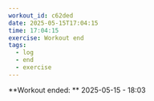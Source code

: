 ```yaml
---
workout_id: c62ded
date: 2025-05-15T17:04:15
time: 17:04:15
exercise: Workout end
tags:
  - log
  - end
  - exercise
---
```


**Workout ended: ** 2025-05-15 - 18:03
